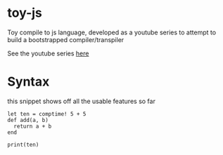 # toy-js
Toy compile to js language, developed as a youtube series to attempt to build a bootstrapped compiler/transpiler

See the youtube series [here](https://www.youtube.com/watch?v=TXEn17hBAFc&list=PLEpvTEuFyPtrD2gYvX277Q8wMpAA3qz7R)

# Syntax

this snippet shows off all the usable features so far

```
let ten = comptime! 5 + 5
def add(a, b)
  return a + b
end

print(ten)
```

